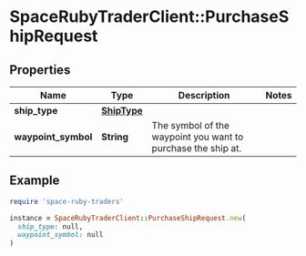 # SpaceRubyTraderClient::PurchaseShipRequest

## Properties

| Name | Type | Description | Notes |
| ---- | ---- | ----------- | ----- |
| **ship_type** | [**ShipType**](ShipType.md) |  |  |
| **waypoint_symbol** | **String** | The symbol of the waypoint you want to purchase the ship at. |  |

## Example

```ruby
require 'space-ruby-traders'

instance = SpaceRubyTraderClient::PurchaseShipRequest.new(
  ship_type: null,
  waypoint_symbol: null
)
```

